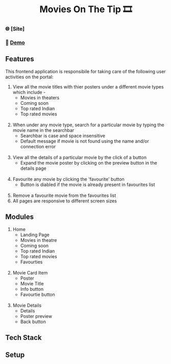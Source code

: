 <h1 align="center">Movies On The Tip 🎞️</h1>

### 🌐 [Site]
### 🔴 [Demo](https://www.youtube.com/watch?v=TkSwuNl_HEA&ab_channel=SubhamDas)

## Features
This frontend application is responsibile for taking care of the following user activities on the portal:
1. View all the movie titles with thier posters under a different movie types which include -
    - Movies in theaters
    - Coming soon
    - Top rated Indian
    - Top rated movies
<br><br>
1. When under any movie type, search for a particular movie by typing the movie name in the searchbar
    - Searchbar is case and space insensitive
    - Default message if movie is not found using the name and/or connection error
<br><br>
1. View all the details of a particular movie by the click of a button
    - Expand the movie poster by clicking on the preview button in the details page
<br><br>
1. Favourite any movie by clicking the 'favourite' button
    - Button is diabled if the movie is already present in favourites list
<br><br>
1. Remove a favourite movie from the favourites list
1. All pages are responsive to different screen sizes
## Modules
1. Home
    - Landing Page
    - Movies in theatre
    - Coming soon
    - Top rated Indian
    - Top rated movies
    - Favourties
<br><br>
1. Movie Card Item
    - Poster
    - Movie Title
    - Info button
    - Favourtie button
<br><br>
3. Movie Details
    - Details
    - Poster preview
    - Back button
## Tech Stack

## Setup
